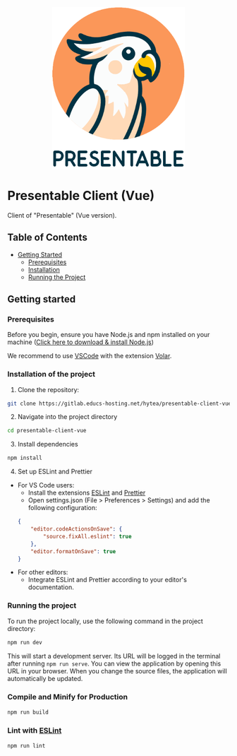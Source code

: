 <p align="center">
  <img src="src/assets/logo-presentable-v2.png" width="300" alt="logo"/>
</p>

# Presentable Client (Vue)
Client of "Presentable" (Vue version).

## Table of Contents
- [Getting Started](#getting-started)
  - [Prerequisites](#prerequisites)
  - [Installation](#installation)
  - [Running the Project](#running-the-project)

## Getting started
### Prerequisites
Before you begin, ensure you have Node.js and npm installed on your machine ([Click here to download & install Node.js](https://nodejs.org/))

We recommend to use
[VSCode](https://code.visualstudio.com/) with the extension [Volar](https://marketplace.visualstudio.com/items?itemName=Vue.volar).

### Installation of the project
1) Clone the repository: 
```sh
git clone https://gitlab.educs-hosting.net/hytea/presentable-client-vue
```

2) Navigate into the project directory
```sh
cd presentable-client-vue
```

3) Install dependencies
```sh
npm install
```

4) Set up ESLint and Prettier
- For VS Code users:
    - Install the extensions [ESLint](https://marketplace.visualstudio.com/items?itemName=dbaeumer.vscode-eslint) and [Prettier](https://marketplace.visualstudio.com/items?itemName=esbenp.prettier-vscode)
    - Open settings.json (File > Preferences > Settings) and add the following configuration:
    ```json
    {
        "editor.codeActionsOnSave": {
            "source.fixAll.eslint": true
        },
        "editor.formatOnSave": true
    }
    ```
- For other editors:
    - Integrate ESLint and Prettier according to your editor's documentation.

### Running the project
To run the project locally, use the following command in the project directory:

```sh
npm run dev
```
This will start a development server. Its URL will be logged in the terminal after running `npm run serve`. You can view the application by opening this URL in your browser. When you change the source files, the application will automatically be updated.


### Compile and Minify for Production

```sh
npm run build
```

### Lint with [ESLint](https://eslint.org/)

```sh
npm run lint
```